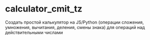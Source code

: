 # calculator_cmit_tz
Создать простой калькулятор на JS/Python (операции сложения, умножения, вычитания, деления, смены знака) для операций над действительными числами
